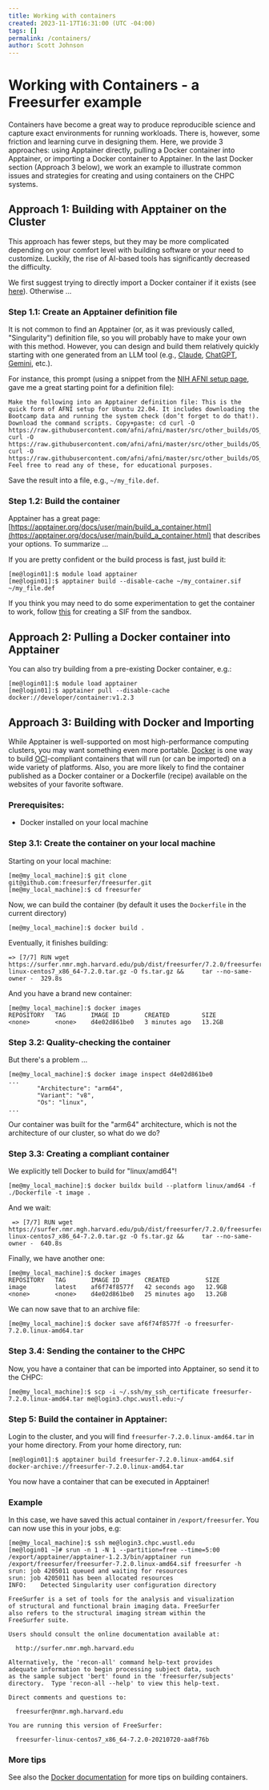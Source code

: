 ```yaml
---
title: Working with containers
created: 2023-11-17T16:31:00 (UTC -04:00)
tags: []
permalink: /containers/
author: Scott Johnson
---
```

# Working with Containers - a Freesurfer example

Containers have become a great way to produce reproducible science and capture exact environments for running workloads. There is, however, some friction and learning curve in designing them. Here, we provide 3 approaches: using Apptainer directly, pulling a Docker container into Apptainer, or importing a Docker container to Apptainer. In the last Docker section (Approach 3 below), we work an example to illustrate common issues and strategies for creating and using containers on the CHPC systems.
## Approach 1: Building with Apptainer on the Cluster
This approach has fewer steps, but they may be more complicated depending on your comfort level with building software or your need to customize. Luckily, the rise of AI-based tools has significantly decreased the difficulty.

We first suggest trying to directly import a Docker container if it exists (see [here](https://apptainer.org/docs/user/main/build_a_container.html#downloading-an-existing-container-from-docker-hub)). Otherwise ...
### Step 1.1: Create an Apptainer definition file
It is not common to find an Apptainer (or, as it was previously called, "Singularity") definition file, so you will probably have to make your own with this method. However, you can design and build them relatively quickly starting with one generated from an LLM tool (e.g., [Claude](https://claude.ai), [ChatGPT](https://chatgpt.com/), [Gemini](https://gemini.google.com), etc.).

For instance, this prompt (using a snippet from the [NIH AFNI setup page](https://afni.nimh.nih.gov/pub/dist/doc/htmldoc/background_install/install_instructs/steps_linux_ubuntu22.html), gave me a great starting point for a definition file):
```
Make the following into an Apptainer definition file: This is the quick form of AFNI setup for Ubuntu 22.04. It includes downloading the Bootcamp data and running the system check (don’t forget to do that!). Download the command scripts. Copy+paste: cd curl -O https://raw.githubusercontent.com/afni/afni/master/src/other_builds/OS_notes.linux_ubuntu_22_64_a_admin.txt curl -O https://raw.githubusercontent.com/afni/afni/master/src/other_builds/OS_notes.linux_ubuntu_22_64_b_user.tcsh curl -O https://raw.githubusercontent.com/afni/afni/master/src/other_builds/OS_notes.linux_ubuntu_22_64_c_nice.tcsh Feel free to read any of these, for educational purposes.
```

Save the result into a file, e.g., `~/my_file.def`.
### Step 1.2: Build the container
Apptainer has a great page: [https://apptainer.org/docs/user/main/build_a_container.html](https://apptainer.org/docs/user/main/build_a_container.html) that describes your options. To summarize ...

If you are pretty confident or the build process is fast, just build it:
```
[me@login01]:$ module load apptainer
[me@login01]:$ apptainer build --disable-cache ~/my_container.sif ~/my_file.def
```

If you think you may need to do some experimentation to get the container to work, follow [this](https://apptainer.org/docs/user/main/build_a_container.html#converting-containers-from-one-format-to-another) for creating a SIF from the sandbox.
## Approach 2: Pulling a Docker container into Apptainer
You can also try building from a pre-existing Docker container, e.g.:
```
[me@login01]:$ module load apptainer
[me@login01]:$ apptainer pull --disable-cache docker://developer/container:v1.2.3
```
## Approach 3: Building with Docker and Importing
While Apptainer is well-supported on most high-performance computing clusters, you may want something even more portable. [Docker](https://www.docker.com/) is one way to build [OCI](https://opencontainers.org/)-compliant containers that will run (or can be imported) on a wide variety of platforms. Also, you are more likely to find the container published as a Docker container or a Dockerfile (recipe) available on the websites of your favorite software.
### Prerequisites:
* Docker installed on your local machine
### Step 3.1: Create the container on your local machine
Starting on your local machine:
```
[me@my_local_machine]:$ git clone git@github.com:freesurfer/freesurfer.git
[me@my_local_machine]:$ cd freesurfer
```
Now, we can build the container (by default it uses the `Dockerfile` in the current directory)
```
[me@my_local_machine]:$ docker build .
```
Eventually, it finishes building:
```
=> [7/7] RUN wget https://surfer.nmr.mgh.harvard.edu/pub/dist/freesurfer/7.2.0/freesurfer-linux-centos7_x86_64-7.2.0.tar.gz -O fs.tar.gz &&     tar --no-same-owner -  329.8s
```
And you have a brand new container:
```
[me@my_local_machine]:$ docker images
REPOSITORY   TAG       IMAGE ID       CREATED         SIZE
<none>       <none>    d4e02d861be0   3 minutes ago   13.2GB
```
### Step 3.2: Quality-checking the container
But there's a problem ...
```
[me@my_local_machine]:$ docker image inspect d4e02d861be0
...
        "Architecture": "arm64",
        "Variant": "v8",
        "Os": "linux",
...
```

Our container was built for the "arm64" architecture, which is not the architecture of our
cluster, so what do we do?
### Step 3.3: Creating a compliant container
We explicitly tell Docker to build for "linux/amd64"!
```
[me@my_local_machine]:$ docker buildx build --platform linux/amd64 -f ./Dockerfile -t image .
```
And we wait:
```
 => [7/7] RUN wget https://surfer.nmr.mgh.harvard.edu/pub/dist/freesurfer/7.2.0/freesurfer-linux-centos7_x86_64-7.2.0.tar.gz -O fs.tar.gz &&     tar --no-same-owner -  640.8s
```
Finally, we have another one:
```
[me@my_local_machine]:$ docker images                                               
REPOSITORY   TAG       IMAGE ID       CREATED          SIZE
image        latest    af6f74f8577f   42 seconds ago   12.9GB
<none>       <none>    d4e02d861be0   25 minutes ago   13.2GB
```
We can now save that to an archive file:
```
[me@my_local_machine]:$ docker save af6f74f8577f -o freesurfer-7.2.0.linux-amd64.tar
```
### Step 3.4: Sending the container to the CHPC
Now, you have a container that can be imported into Apptainer, so send it to the CHPC:
```
[me@my_local_machine]:$ scp -i ~/.ssh/my_ssh_certificate freesurfer-7.2.0.linux-amd64.tar me@login3.chpc.wustl.edu:~/
```
### Step 5: Build the container in Apptainer:
Login to the cluster, and you will find `freesurfer-7.2.0.linux-amd64.tar` in your home directory. From your home directory, run:
```
[me@login01]:$ apptainer build freesurfer-7.2.0.linux-amd64.sif docker-archive://freesurfer-7.2.0.linux-amd64.tar
```
You now have a container that can be executed in Apptainer!
### Example
In this case, we have saved this actual container in `/export/freesurfer`. You can now use this in your jobs, e.g:
```
[me@my_local_machine]:$ ssh me@login3.chpc.wustl.edu
[me@login01 ~]# srun -n 1 -N 1 --partition=free --time=5:00 /export/apptainer/apptainer-1.2.3/bin/apptainer run /export/freesurfer/freesurfer-7.2.0.linux-amd64.sif freesurfer -h
srun: job 4205011 queued and waiting for resources
srun: job 4205011 has been allocated resources
INFO:    Detected Singularity user configuration directory

FreeSurfer is a set of tools for the analysis and visualization
of structural and functional brain imaging data. FreeSurfer
also refers to the structural imaging stream within the
FreeSurfer suite.

Users should consult the online documentation available at:

  http://surfer.nmr.mgh.harvard.edu

Alternatively, the 'recon-all' command help-text provides
adequate information to begin processing subject data, such
as the sample subject 'bert' found in the 'freesurfer/subjects'
directory.  Type 'recon-all --help' to view this help-text.

Direct comments and questions to:

  freesurfer@nmr.mgh.harvard.edu

You are running this version of FreeSurfer:

  freesurfer-linux-centos7_x86_64-7.2.0-20210720-aa8f76b
```
### More tips
See also the [Docker documentation](https://docs.docker.com/build/building/secrets/) for more tips on building containers.
